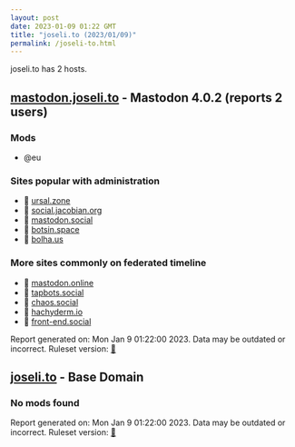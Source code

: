 ```yaml
---
layout: post
date: 2023-01-09 01:22 GMT
title: "joseli.to (2023/01/09)"
permalink: /joseli-to.html
---
```


joseli.to has 2 hosts.

## [mastodon.joseli.to](https://mastodon.joseli.to) - Mastodon 4.0.2 (reports 2 users)

### Mods
 * @eu

### Sites popular with administration

* 🐘 [ursal.zone](/ursal-zone.html)
* 🐘 [social.jacobian.org](/social-jacobian-org.html)
* 🐘 [mastodon.social](/mastodon-social.html)
* 🐘 [botsin.space](/botsin-space.html)
* 🐘 [bolha.us](/bolha-us.html)

### More sites commonly on federated timeline

* 🐘 [mastodon.online](/mastodon-online.html)
* 🐘 [tapbots.social](/tapbots-social.html)
* 🐘 [chaos.social](/chaos-social.html)
* 🐘 [hachyderm.io](/hachyderm-io.html)
* 🐘 [front-end.social](/front-end-social.html)

Report generated on: Mon Jan  9 01:22:00 2023. Data may be outdated or incorrect.
Ruleset version: [🏀](/version-basketball)

## [joseli.to](https://joseli.to) - Base Domain

### No mods found

Report generated on: Mon Jan  9 01:22:00 2023. Data may be outdated or incorrect.
Ruleset version: [🏀](/version-basketball)
